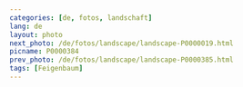 ```yaml
---
categories: [de, fotos, landschaft]
lang: de
layout: photo
next_photo: /de/fotos/landscape/landscape-P0000019.html
picname: P0000384
prev_photo: /de/fotos/landscape/landscape-P0000385.html
tags: [Feigenbaum]
---
```

